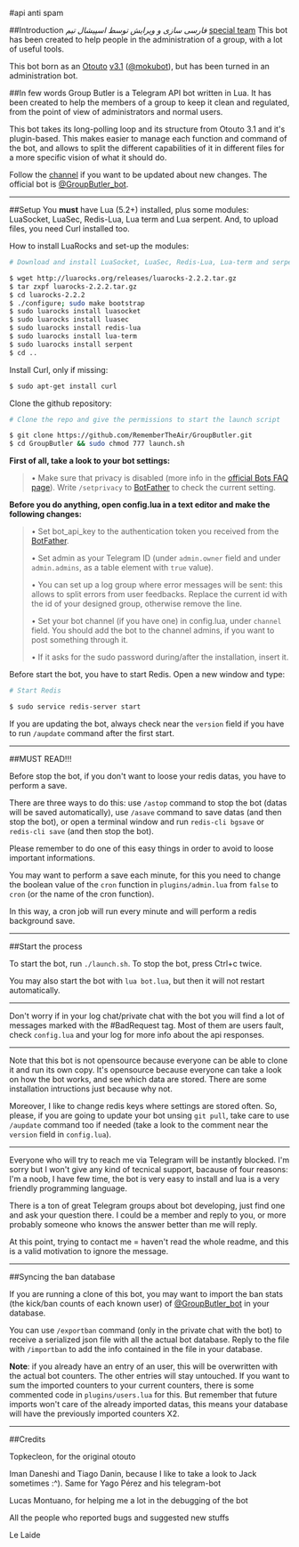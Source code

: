 #api anti spam

##Introduction
_*فارسی سازی و ویرایش توسط اسپیشال تیم*_
[special team](https://telegram.me/specialteam_ch)
This bot has been created to help people in the administration of a group, with a lot of useful tools.

This bot born as an [Otouto](https://github.com/topkecleon/otouto) [v3.1](https://github.com/topkecleon/otouto/tree/26c1299374af130bbf8457af904cb4ea450caa51) ([@mokubot](https://telegram.me/mokubot)), but has been turned in an administration bot.

##In few words
Group Butler is a Telegram API bot written in Lua. It has been created to help the members of a group to keep it clean and regulated, from the point of view of administrators and normal users.

This bot takes its long-polling loop and its structure from Otouto 3.1 and it's plugin-based. This makes easier to manage each function and command of the bot, and allows to split the different capabilities of it in different files for a more specific vision of what it should do.

Follow the [channel](https://telegram.me/groupbutler_ch) if you want to be updated about new changes. The official bot is [@GroupButler_bot](http://github.com/groupbutler_bot).

* * *

##Setup
You **must** have Lua (5.2+) installed, plus some modules: LuaSocket, LuaSec, Redis-Lua, Lua term and Lua serpent. And, to upload files, you need Curl installed too.

How to install LuaRocks and set-up the modules:

```bash
# Download and install LuaSocket, LuaSec, Redis-Lua, Lua-term and serpent

$ wget http://luarocks.org/releases/luarocks-2.2.2.tar.gz
$ tar zxpf luarocks-2.2.2.tar.gz
$ cd luarocks-2.2.2
$ ./configure; sudo make bootstrap
$ sudo luarocks install luasocket
$ sudo luarocks install luasec
$ sudo luarocks install redis-lua
$ sudo luarocks install lua-term
$ sudo luarocks install serpent
$ cd ..
```

Install Curl, only if missing:
```bash
$ sudo apt-get install curl
```

Clone the github repository:
```bash
# Clone the repo and give the permissions to start the launch script

$ git clone https://github.com/RememberTheAir/GroupButler.git
$ cd GroupButler && sudo chmod 777 launch.sh
```

**First of all, take a look to your bot settings:**

> • Make sure that privacy is disabled (more info in the [official Bots FAQ page](https://core.telegram.org/bots/faq#what-messages-will-my-bot-get)). Write `/setprivacy` to [BotFather](http://telegram.me/BotFather) to check the current setting.

**Before you do anything, open config.lua in a text editor and make the following changes:**

> • Set bot_api_key to the authentication token you received from the [BotFather](http://telegram.me/BotFather).
>
> • Set admin as your Telegram ID (under `admin.owner` field and under `admin.admins`, as a table element with `true` value).
>
> • You can set up a log group where error messages will be sent: this allows to split errors from user feedbacks. Replace the current id with the id of your designed group, otherwise remove the line.
>
> • Set your bot channel (if you have one) in config.lua, under `channel` field. You should add the bot to the channel admins, if you want to post something through it.
>
> • If it asks for the sudo password during/after the installation, insert it.

Before start the bot, you have to start Redis. Open a new window and type:
```bash
# Start Redis

$ sudo service redis-server start
```

If you are updating the bot, always check near the `version` field if you have to run `/aupdate` command after the first start.
* * *

##MUST READ!!!

Before stop the bot, if you don't want to loose your redis datas, you have to perform a save.

There are three ways to do this: use `/astop` command to stop the bot (datas will be saved automatically), use `/asave` command to save datas (and then stop the bot), or open a terminal window and run `redis-cli bgsave` or `redis-cli save` (and then stop the bot).

Please remember to do one of this easy things in order to avoid to loose important informations.

You may want to perform a save each minute, for this you need to change the boolean value of the `cron` function in `plugins/admin.lua` from `false` to `cron` (or the name of the cron function).

In this way, a cron job will run every minute and will perform a redis background save.

* * *

##Start the process

To start the bot, run `./launch.sh`. To stop the bot, press Ctrl+c twice.

You may also start the bot with `lua bot.lua`, but then it will not restart automatically.

* * *

Don't worry if in your log chat/private chat with the bot you will find a lot of messages marked with the #BadRequest tag. Most of them are users fault, check `config.lua` and your log for more info about the api responses.

* * *

Note that this bot is not opensource because everyone can be able to clone it and run its own copy. It's opensource because everyone can take a look on how the bot works, and see which data are stored. There are some installation intructions just because why not.

Moreover, I like to change redis keys where settings are stored often. So, please, if you are going to update your bot unsing `git pull`, take care to use `/aupdate` command too if needed (take a look to the comment near the `version` field in `config.lua`).

* * *

Everyone who will try to reach me via Telegram will be instantly blocked. I'm sorry but I won't give any kind of tecnical support, bacause of four reasons: I'm a noob, I have few time, the bot is very easy to install and lua is a very friendly programming language.

There is a ton of great Telegram groups about bot developing, just find one and ask your question there. I could be a member and reply to you, or more probably someone who knows the answer better than me will reply.

At this point, trying to contact me = haven't read the whole readme, and this is a valid motivation to ignore the message.

* * *

##Syncing the ban database

If you are running a clone of this bot, you may want to import the ban stats (the kick/ban counts of each known user) of [@GroupButler_bot](http://github.com/groupbutler_bot) in your database.

You can use `/exportban` command (only in the private chat with the bot) to receive a serialized json file with all the actual bot database. Reply to the file with `/importban` to add the info contained in the file in your database.

**Note**: if you already have an entry of an user, this will be overwritten with the actual bot counters. The other entries will stay untouched. If you want to sum the imported counters to your current counters, there is some commented code in `plugins/users.lua` for this. But remember that future imports won't care of the already imported datas, this means your database will have the previously imported counters X2.

* * *

##Credits

Topkecleon, for the original otouto

Iman Daneshi and Tiago Danin, because I like to take a look to Jack sometimes :^). Same for Yago Pérez and his telegram-bot

Lucas Montuano, for helping me a lot in the debugging of the bot

All the people who reported bugs and suggested new stuffs

Le Laide
